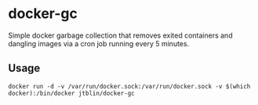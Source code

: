 # docker-gc

Simple docker garbage collection that removes exited containers and dangling images via a cron job running every 5 minutes.

## Usage

    docker run -d -v /var/run/docker.sock:/var/run/docker.sock -v $(which docker):/bin/docker jtblin/docker-gc